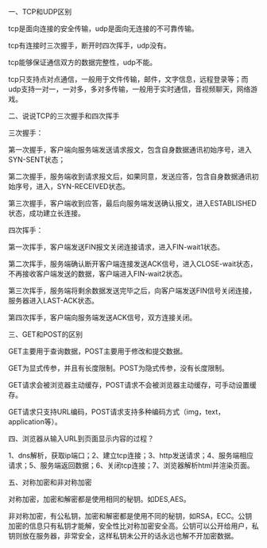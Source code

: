 一、TCP和UDP区别

tcp是面向连接的安全传输，udp是面向无连接的不可靠传输。

tcp有连接时三次握手，断开时四次挥手，udp没有。

tcp能够保证通信双方的数据完整性，udp不能。

tcp只支持点对点通信，一般用于文件传输，邮件，文字信息，远程登录等；而udp支持一对一，一对多，多对多传输，一般用于实时通信，音视频聊天，网络游戏。



二、说说TCP的三次握手和四次挥手

三次握手：

第一次握手，客户端向服务端发送请求报文，包含自身数据通讯初始序号，进入SYN-SENT状态；

第二次握手，服务端收到请求报文后，如果同意，发送应答，包含自身数据通讯初始序号，进入，SYN-RECEIVED状态。

第三次握手，客户端收到应答，最后向服务端发送确认报文，进入ESTABLISHED状态，成功建立长连接。



四次挥手：

第一次挥手，客户端发送FIN报文关闭连接请求，进入FIN-wait1状态。

第二次挥手，服务端确认断开客户端连接发送ACK信号，进入CLOSE-wait状态，不再接收客户端发送的数据，客户端进入FIN-wait2状态。

第三次挥手，服务端将剩余数据发送完毕之后，向客户端发送FIN信号关闭连接，服务器进入LAST-ACK状态。

第四次挥手，客户端向服务端发送ACK信号，双方连接关闭。



三、GET和POST的区别

GET主要用于查询数据，POST主要用于修改和提交数据。

GET为显式传参，并且有长度限制。POST为隐式传参，没有长度限制。

GET请求会被浏览器主动缓存，POST请求不会被浏览器主动缓存，可手动设置缓存。

GET请求只支持URL编码，POST请求支持多种编码方式（img，text，application等）。



四、浏览器从输入URL到页面显示内容的过程？

1、dns解析，获取ip端口；2、建立tcp连接；3、http发送请求；4、服务端相应请求；5、服务端返回数据；6、关闭tcp连接；7、浏览器解析html并渲染页面。



五、对称加密和非对称加密

对称加密，加密和解密都是使用相同的秘钥。如DES,AES。

非对称加密，有公私钥，加密和解密都是使用不同的秘钥，如RSA，ECC。公钥加密的信息只有私钥才能解，安全性比对称加密安全高。公钥可以公开给用户，私钥则放在服务器，非常安全，这样私钥未公开的话永远也解不开加密数据。

